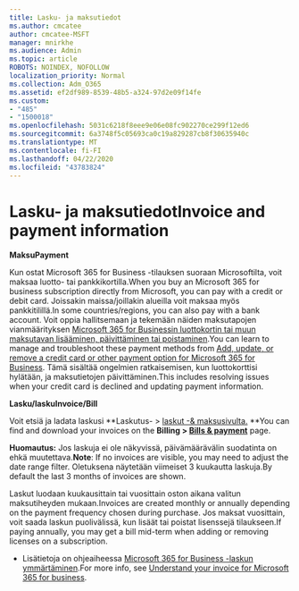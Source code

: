 ```yaml
---
title: Lasku- ja maksutiedot
ms.author: cmcatee
author: cmcatee-MSFT
manager: mnirkhe
ms.audience: Admin
ms.topic: article
ROBOTS: NOINDEX, NOFOLLOW
localization_priority: Normal
ms.collection: Adm_O365
ms.assetid: ef2df989-8539-48b5-a324-97d2e09f14fe
ms.custom:
- "485"
- "1500018"
ms.openlocfilehash: 5031c6218f8eee9e06e08fc902270ce299f12ed6
ms.sourcegitcommit: 6a3748f5c05693ca0c19a829287cb8f30635940c
ms.translationtype: MT
ms.contentlocale: fi-FI
ms.lasthandoff: 04/22/2020
ms.locfileid: "43783824"
---
```

# <a name="invoice-and-payment-information"></a><span data-ttu-id="ec122-102">Lasku- ja maksutiedot</span><span class="sxs-lookup"><span data-stu-id="ec122-102">Invoice and payment information</span></span>

<span data-ttu-id="ec122-103">**Maksu**</span><span class="sxs-lookup"><span data-stu-id="ec122-103">**Payment**</span></span>

<span data-ttu-id="ec122-104">Kun ostat Microsoft 365 for Business -tilauksen suoraan Microsoftilta, voit maksaa luotto- tai pankkikortilla.</span><span class="sxs-lookup"><span data-stu-id="ec122-104">When you buy an Microsoft 365 for business subscription directly from Microsoft, you can pay with a credit or debit card.</span></span>  <span data-ttu-id="ec122-105">Joissakin maissa/joillakin alueilla voit maksaa myös pankkitilillä.</span><span class="sxs-lookup"><span data-stu-id="ec122-105">In some countries/regions, you can also pay with a bank account.</span></span>  <span data-ttu-id="ec122-106">Voit oppia hallitsemaan ja tekemään näiden maksutapojen vianmäärityksen [Microsoft 365 for Businessin luottokortin tai muun maksutavan lisääminen, päivittäminen tai poistaminen](https://go.microsoft.com/fwlink/?linkid=2118133).</span><span class="sxs-lookup"><span data-stu-id="ec122-106">You can learn to manage and troubleshoot these payment methods from [Add, update, or remove a credit card or other payment option for Microsoft 365 for Business](https://go.microsoft.com/fwlink/?linkid=2118133).</span></span>  <span data-ttu-id="ec122-107">Tämä sisältää ongelmien ratkaisemisen, kun luottokorttisi hylätään, ja maksutietojen päivittäminen.</span><span class="sxs-lookup"><span data-stu-id="ec122-107">This includes resolving issues when your credit card is declined and updating payment information.</span></span>

<span data-ttu-id="ec122-108">**Lasku/lasku**</span><span class="sxs-lookup"><span data-stu-id="ec122-108">**Invoice/Bill**</span></span>

<span data-ttu-id="ec122-109">Voit etsiä ja ladata laskusi \*\*Laskutus- > [laskut -& maksusivulta.](https://go.microsoft.com/fwlink/p/?linkid=848039) \*\*</span><span class="sxs-lookup"><span data-stu-id="ec122-109">You can find and download your invoices on the **Billing > [Bills & payment](https://go.microsoft.com/fwlink/p/?linkid=848039)** page.</span></span>  

<span data-ttu-id="ec122-110">**Huomautus:** Jos laskuja ei ole näkyvissä, päivämäärävälin suodatinta on ehkä muutettava.</span><span class="sxs-lookup"><span data-stu-id="ec122-110">**Note**: If no invoices are visible, you may need to adjust the date range filter.</span></span>  <span data-ttu-id="ec122-111">Oletuksena näytetään viimeiset 3 kuukautta laskuja.</span><span class="sxs-lookup"><span data-stu-id="ec122-111">By default the last 3 months of invoices are shown.</span></span>

<span data-ttu-id="ec122-112">Laskut luodaan kuukausittain tai vuosittain oston aikana valitun maksutiheyden mukaan.</span><span class="sxs-lookup"><span data-stu-id="ec122-112">Invoices are created monthly or annually depending on the payment frequency chosen during purchase.</span></span>  <span data-ttu-id="ec122-113">Jos maksat vuosittain, voit saada laskun puolivälissä, kun lisäät tai poistat lisenssejä tilaukseen.</span><span class="sxs-lookup"><span data-stu-id="ec122-113">If paying annually, you may get a bill mid-term when adding or removing licenses on a subscription.</span></span>
 
- <span data-ttu-id="ec122-114">Lisätietoja on ohjeaiheessa [Microsoft 365 for Business -laskun ymmärtäminen](https://go.microsoft.com/fwlink/?linkid=2119101).</span><span class="sxs-lookup"><span data-stu-id="ec122-114">For more info, see [Understand your invoice for Microsoft 365 for business](https://go.microsoft.com/fwlink/?linkid=2119101).</span></span>
